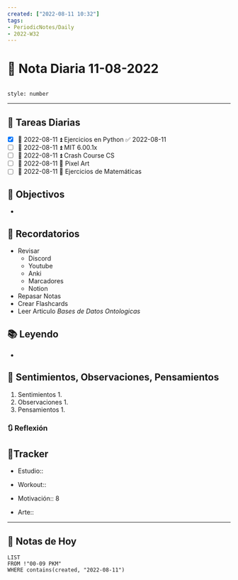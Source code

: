 ```yaml
---
created: ["2022-08-11 10:32"]
tags:
- PeriodicNotes/Daily
- 2022-W32
---
```


# 📅 Nota Diaria 11-08-2022
```toc

style: number

```

---
## 🔷 Tareas Diarias
- [x] 📅 2022-08-11 ⏫ Ejercicios en Python ✅ 2022-08-11
- [ ] 📅 2022-08-11 ⏫ MIT 6.00.1x
- [ ] 📅 2022-08-11 ⏫ Crash Course CS
- [ ] 📅 2022-08-11 🔼 Pixel Art
- [ ] 📅 2022-08-11 🔽 Ejercicios de Matemáticas

## 🎯 Objectivos
- 
## 📕 Recordatorios
- Revisar
	- Discord
	- Youtube
	- Anki
	- Marcadores
	- Notion
- Repasar Notas
- Crear Flashcards
- Leer Articulo *Bases de Datos Ontologicas*

## 📚 Leyendo
- 
## 💬 Sentimientos, Observaciones, Pensamientos 
1. Sentimientos
	1. 
2. Observaciones
	1. 
3. Pensamientos
	1. 
### 🔃 Reflexión

## 🔷Tracker

- Estudio::

- Workout::

- Motivación:: 8

- Arte::
---

## 📅 Notas de Hoy
```dataview
LIST 
FROM !"00-09 PKM" 
WHERE contains(created, "2022-08-11")
```
